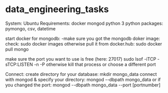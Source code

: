 # data_engineering_tasks

System: Ubuntu
Requirements: 
docker
mongod
python 3
python packages: pymongo, csv, datetime

start docker for mongodb: 
-make sure you got the mongodb doker image: 
check: 
sudo docker images
otherwise pull it from docker.hub: 
sudo docker pull mongo

make sure the port you want to use is free (here: 27017)
sudo lsof -iTCP -sTCP:LISTEN -n -P
otherwise kill that process or choose a different port

Connect: 
create directory for your database: 
mkdir mongo_data
connect with mongod & specify your directory:
mongod --dbpath mongo_data
or if you changed the port: 
mongod --dbpath mongo_data --port [portnumber]


